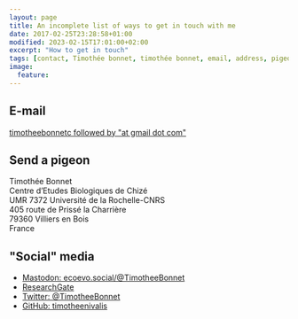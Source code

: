 ```yaml
---
layout: page
title: An incomplete list of ways to get in touch with me
date: 2017-02-25T23:28:58+01:00
modified: 2023-02-15T17:01:00+02:00
excerpt: "How to get in touch"
tags: [contact, Timothée bonnet, timothée bonnet, email, address, pigeon, social media]
image:
  feature:
---
```

 

<!-- Google tag (gtag.js) -->
<script async src="https://www.googletagmanager.com/gtag/js?id=G-XT3501YRJE"></script>
<script>
  window.dataLayer = window.dataLayer || [];
  function gtag(){dataLayer.push(arguments);}
  gtag('js', new Date());

  gtag('config', 'G-XT3501YRJE');
</script>

## E-mail
[timotheebonnetc followed by "at gmail dot com" ](mailto:timotheebonnetc@gmail.com)

## Send a pigeon 
Timothée Bonnet  
Centre d’Etudes Biologiques de Chizé  
UMR 7372 Université de la Rochelle-CNRS  
405 route de Prissé la Charrière  
79360 Villiers en Bois  
France


## "Social" media 
* [Mastodon: ecoevo.social/@TimotheeBonnet](https://ecoevo.social/@TimotheeBonnet)  
* [ResearchGate](https://www.researchgate.net/profile/Timothee_Bonnet)  
* [Twitter: @TimotheeBonnet](https://twitter.com/TimotheeBonnet)  
* [GitHub: timotheenivalis](https://github.com/timotheenivalis/)
